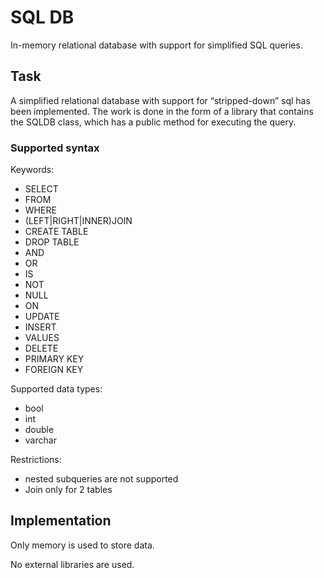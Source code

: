 # SQL DB

In-memory relational database with support for simplified SQL queries.

## Task

A simplified relational database with support for “stripped-down” sql has been implemented. The work is done in the form of a library that contains the SQLDB class, which has a public method for executing the query.

### Supported syntax

Keywords:

- SELECT
- FROM
- WHERE
- (LEFT|RIGHT|INNER)JOIN
- CREATE TABLE
- DROP TABLE
- AND
- OR
- IS
- NOT
- NULL
- ON
- UPDATE
- INSERT
- VALUES
- DELETE
- PRIMARY KEY
- FOREIGN KEY

Supported data types:

- bool
- int
- double
- varchar

Restrictions:

- nested subqueries are not supported
- Join only for 2 tables

## Implementation

Only memory is used to store data.

No external libraries are used.
